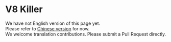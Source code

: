 # V8 Killer

We have not English version of this page yet.  
Please refer to [Chinese version](./zh/) for now.  
We welcome translation contributions. Please submit a Pull Request directly.

